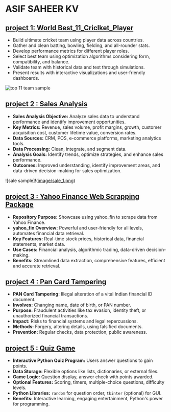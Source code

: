 # ASIF SAHEER KV

## [project 1: World Best_11_Criclket_Player](https://github.com/AsifSaheerkv/Best_11_criclket_player)

* Build ultimate cricket team using player data across countries.
* Gather and clean batting, bowling, fielding, and all-rounder stats.
* Develop performance metrics for different player roles.
* Select best team using optimization algorithms considering form, compatibility, and balance.
* Validate team with historical data and test through simulations.
* Present results with interactive visualizations and user-friendly dashboards.

![top 11 team sample](https://github.com/AsifSaheerkv/Best_11_cricket_player/blob/main/image/top%2011%20team%20sample.png)

  
## [project 2 : Sales Analysis](https://github.com/AsifSaheerkv/Sales_Analysis)

* **Sales Analysis Objective:** Analyze sales data to understand performance and identify improvement opportunities.
* **Key Metrics:** Revenue, sales volume, profit margins, growth, customer acquisition cost, customer lifetime value, conversion rates.
* **Data Sources:** CRM, POS, e-commerce platforms, marketing analytics tools.
* **Data Processing:** Clean, integrate, and segment data.
* **Analysis Goals:** Identify trends, optimize strategies, and enhance sales performance.
* **Outcomes:** Improved understanding, identify improvement areas, and data-driven decision-making for sales optimization.

![sale sample]!([image/sale_1.png](https://github.com/AsifSaheerkv/Best_11_criclket_player/image/sale_1.png))

  
## [project 3 : Yahoo Finance Web Scrapping Package](https://github.com/AsifSaheerkv/Web_Scrapping)

* **Repository Purpose:** Showcase using yahoo_fin to scrape data from Yahoo Finance.
* **yahoo_fin Overview:** Powerful and user-friendly for all levels, automates financial data retrieval.
* **Key Features:** Real-time stock prices, historical data, financial statements, market data.
* **Use Cases:** Financial analysis, algorithmic trading, data-driven decision-making.
* **Benefits:** Streamlined data extraction, comprehensive features, efficient and accurate retrieval.
  
## [project 4 : Pan Card Tampering](https://github.com/AsifSaheerkv/data-science)

* **PAN Card Tampering:** Illegal alteration of a vital Indian financial ID document.
* **Involves:** Changing name, date of birth, or PAN number.
* **Purpose:** Fraudulent activities like tax evasion, identity theft, or unauthorized financial transactions.
* **Impact:** Risks to financial systems and legal repercussions.
* **Methods:** Forgery, altering details, using falsified documents.
* **Prevention:** Regular checks, data protection, public awareness.  

## [project 5 : Quiz Game](https://github.com/AsifSaheerkv/data-science)

* **Interactive Python Quiz Program:** Users answer questions to gain points.
* **Data Storage:** Flexible options like lists, dictionaries, or external files.
* **Game Logic:** Question display, answer check with points awarded.
* **Optional Features:** Scoring, timers, multiple-choice questions, difficulty levels.
* **Python Libraries:** `random` for question order, `tkinter` (optional) for GUI.
* **Benefits:** Interactive learning, engaging entertainment, Python's power for programming.
